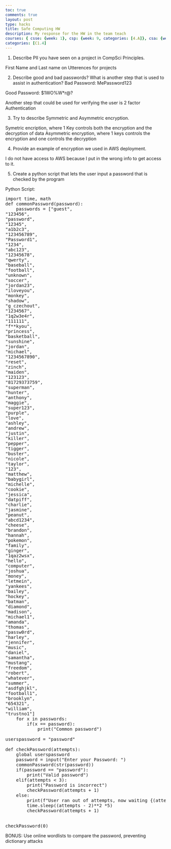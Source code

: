 ```yaml
---
toc: true
comments: true
layout: post
type: hacks
title: Safe Computing HW
description: My response for the HW in the team teach
courses: { csse: {week: 1}, csp: {week: 9, categories: [4.A]}, csa: {week: 0} }
categories: [C1.4]
---
```



1. Describe PII you have seen on a project in CompSci Principles.

First Name and Last name on Utterences for projects

2. Describe good and bad passwords? What is another step that is used to assist in authentication?
Bad Password: MePassword123

Good Password: $1WO%W*r@?

Another step that could be used for verifying the user is 2 factor Authentication 

3. Try to describe Symmetric and Asymmetric encryption.

Symetric encription, where 1 Key controls both the encryption and the decryption of data
Asymmetric encryption, where 1 keys controls the encryption and one controls the decryption

4. Provide an example of encryption we used in AWS deployment.

I do not have access to AWS because I put in the wrong info to get access to it.

5. Create a python script that lets the user input a password that is checked by the program

Python Script:

<pre>
import time, math
def commonPassword(password):
    passwords = ["guest",
"123456",
"password",
"12345",
"a1b2c3",
"123456789",
"Password1",
"1234",
"abc123",
"12345678",
"qwerty",
"baseball",
"football",
"unknown",
"soccer",
"jordan23",
"iloveyou",
"monkey",
"shadow",
"g_czechout",
"1234567",
"1q2w3e4r",
"111111",
"f**kyou",
"princess",
"basketball",
"sunshine",
"jordan",
"michael",
"1234567890",
"reset",
"zinch",
"maiden",
"123123",
"81729373759",
"superman",
"hunter",
"anthony",
"maggie",
"super123",
"purple",
"love",
"ashley",
"andrew",
"justin",
"killer",
"pepper",
"tigger",
"buster",
"nicole",
"taylor",
"123",
"matthew",
"babygirl",
"michelle",
"cookie",
"jessica",
"datpiff",
"charlie",
"jasmine",
"peanut",
"abcd1234",
"cheese",
"brandon",
"hannah",
"pokemon",
"family",
"ginger",
"1qaz2wsx",
"hello",
"computer",
"joshua",
"money",
"letmein",
"yankees",
"bailey",
"hockey",
"batman",
"diamond",
"madison",
"michael1",
"amanda",
"thomas",
"passw0rd",
"harley",
"jennifer",
"music",
"daniel",
"samantha",
"mustang",
"freedom",
"robert",
"whatever",
"summer",
"asdfghjkl",
"football1",
"brooklyn",
"654321",
"william",
"trustno1"]
    for x in passwords:
        if(x == password):
            print("Common password")

userspassword = "password"

def checkPassword(attempts):
    global userspassword
    password = input("Enter your Password: ")
    commonPassword(str(password))
    if(password == "password"):
        print("Valid password")
    elif(attempts < 3):
        print("Password is incorrect")
        checkPassword(attempts + 1)
    else:
        print(f"User ran out of attempts, now waiting {(attempts - 2)**2 *5} seconds")
        time.sleep((attempts - 2)**2 *5)
        checkPassword(attempts + 1)
        

checkPassword(0)
</pre>


BONUS: Use online wordlists to compare the password, preventing dictionary attacks

